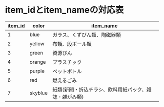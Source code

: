 # item_idとitem_nameの対応表
| item_id |color| item_name |
| --- | ---|---|
|1|blue| ガラス、くずびん類、陶磁器類|
|2|yellow| 布類、段ボール類|
|3|green| 資源びん|
|4|orange|プラスチック|
|5|purple|ペットボトル|
|6|red|燃えるごみ|
|7|skyblue|紙類(新聞・折込チラシ、飲料用紙パック、雑誌・雑がみ類)|